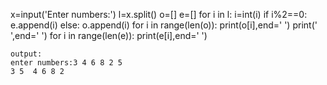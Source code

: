 x=input('Enter numbers:')
l=x.split()
o=[]
e=[]
for i in l:
    i=int(i)
    if i%2==0:
        e.append(i)
    else:
        o.append(i)
for i in range(len(o)):
    print(o[i],end=' ')
print(' ',end=' ')
for i in range(len(e)):
    print(e[i],end=' ')
    
    
    output:
    enter numbers:3 4 6 8 2 5
    3 5  4 6 8 2
